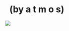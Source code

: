 <!--
id: 535193081
link: http://tumblr.atmos.org/post/535193081/by-a-t-m-o-s
slug: by-a-t-m-o-s
date: Mon Apr 19 2010 23:35:53 GMT-0700 (PDT)
publish: 2010-04-019
tags: 
title:   (by a t m o s)
-->


  (by a t m o s)
================

![](http://25.media.tumblr.com/tumblr_l15wztbi1I1qz4sngo1_500.jpg)

